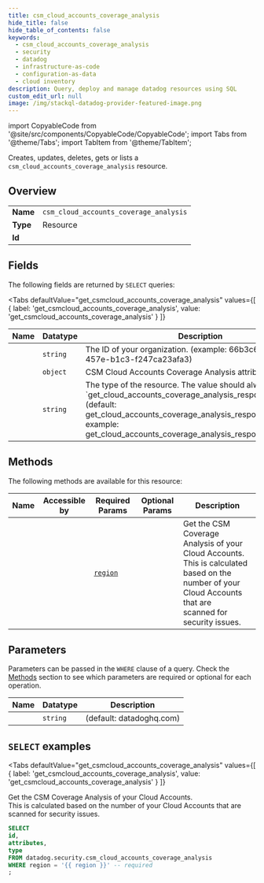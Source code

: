 ```yaml
--- 
title: csm_cloud_accounts_coverage_analysis
hide_title: false
hide_table_of_contents: false
keywords:
  - csm_cloud_accounts_coverage_analysis
  - security
  - datadog
  - infrastructure-as-code
  - configuration-as-data
  - cloud inventory
description: Query, deploy and manage datadog resources using SQL
custom_edit_url: null
image: /img/stackql-datadog-provider-featured-image.png
---
```


import CopyableCode from '@site/src/components/CopyableCode/CopyableCode';
import Tabs from '@theme/Tabs';
import TabItem from '@theme/TabItem';

Creates, updates, deletes, gets or lists a <code>csm_cloud_accounts_coverage_analysis</code> resource.

## Overview
<table><tbody>
<tr><td><b>Name</b></td><td><code>csm_cloud_accounts_coverage_analysis</code></td></tr>
<tr><td><b>Type</b></td><td>Resource</td></tr>
<tr><td><b>Id</b></td><td><CopyableCode code="datadog.security.csm_cloud_accounts_coverage_analysis" /></td></tr>
</tbody></table>

## Fields

The following fields are returned by `SELECT` queries:

<Tabs
    defaultValue="get_csmcloud_accounts_coverage_analysis"
    values={[
        { label: 'get_csmcloud_accounts_coverage_analysis', value: 'get_csmcloud_accounts_coverage_analysis' }
    ]}
>
<TabItem value="get_csmcloud_accounts_coverage_analysis">

<table>
<thead>
    <tr>
    <th>Name</th>
    <th>Datatype</th>
    <th>Description</th>
    </tr>
</thead>
<tbody>
<tr>
    <td><CopyableCode code="id" /></td>
    <td><code>string</code></td>
    <td>The ID of your organization. (example: 66b3c6b5-5c9a-457e-b1c3-f247ca23afa3)</td>
</tr>
<tr>
    <td><CopyableCode code="attributes" /></td>
    <td><code>object</code></td>
    <td>CSM Cloud Accounts Coverage Analysis attributes.</td>
</tr>
<tr>
    <td><CopyableCode code="type" /></td>
    <td><code>string</code></td>
    <td>The type of the resource. The value should always be `get_cloud_accounts_coverage_analysis_response_public_v0`. (default: get_cloud_accounts_coverage_analysis_response_public_v0, example: get_cloud_accounts_coverage_analysis_response_public_v0)</td>
</tr>
</tbody>
</table>
</TabItem>
</Tabs>

## Methods

The following methods are available for this resource:

<table>
<thead>
    <tr>
    <th>Name</th>
    <th>Accessible by</th>
    <th>Required Params</th>
    <th>Optional Params</th>
    <th>Description</th>
    </tr>
</thead>
<tbody>
<tr>
    <td><a href="#get_csmcloud_accounts_coverage_analysis"><CopyableCode code="get_csmcloud_accounts_coverage_analysis" /></a></td>
    <td><CopyableCode code="select" /></td>
    <td><a href="#parameter-region"><code>region</code></a></td>
    <td></td>
    <td>Get the CSM Coverage Analysis of your Cloud Accounts.<br />This is calculated based on the number of your Cloud Accounts that are<br />scanned for security issues.</td>
</tr>
</tbody>
</table>

## Parameters

Parameters can be passed in the `WHERE` clause of a query. Check the [Methods](#methods) section to see which parameters are required or optional for each operation.

<table>
<thead>
    <tr>
    <th>Name</th>
    <th>Datatype</th>
    <th>Description</th>
    </tr>
</thead>
<tbody>
<tr id="parameter-region">
    <td><CopyableCode code="region" /></td>
    <td><code>string</code></td>
    <td>(default: datadoghq.com)</td>
</tr>
</tbody>
</table>

## `SELECT` examples

<Tabs
    defaultValue="get_csmcloud_accounts_coverage_analysis"
    values={[
        { label: 'get_csmcloud_accounts_coverage_analysis', value: 'get_csmcloud_accounts_coverage_analysis' }
    ]}
>
<TabItem value="get_csmcloud_accounts_coverage_analysis">

Get the CSM Coverage Analysis of your Cloud Accounts.<br />This is calculated based on the number of your Cloud Accounts that are<br />scanned for security issues.

```sql
SELECT
id,
attributes,
type
FROM datadog.security.csm_cloud_accounts_coverage_analysis
WHERE region = '{{ region }}' -- required
;
```
</TabItem>
</Tabs>
